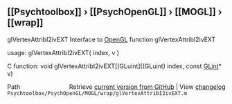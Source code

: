 ## [[Psychtoolbox]] &#8250; [[PsychOpenGL]] &#8250; [[MOGL]] &#8250; [[wrap]]

glVertexAttribI2ivEXT  Interface to [OpenGL](OpenGL) function glVertexAttribI2ivEXT  
  
usage:  glVertexAttribI2ivEXT( index, v )  
  
C function:  void glVertexAttribI2ivEXT[(GLuint]((GLuint) index, const [GLint](GLint)\* v)  




<div class="code_header" style="text-align:right;">
  <span style="float:left;">Path&nbsp;&nbsp;</span> <span class="counter">Retrieve <a href=
  "https://raw.github.com/Psychtoolbox-3/Psychtoolbox-3/beta/Psychtoolbox/PsychOpenGL/MOGL/wrap/glVertexAttribI2ivEXT.m">current version from GitHub</a> | View <a href=
  "https://github.com/Psychtoolbox-3/Psychtoolbox-3/commits/beta/Psychtoolbox/PsychOpenGL/MOGL/wrap/glVertexAttribI2ivEXT.m">changelog</a></span>
</div>
<div class="code">
  <code>Psychtoolbox/PsychOpenGL/MOGL/wrap/glVertexAttribI2ivEXT.m</code>
</div>

